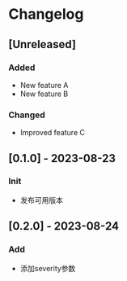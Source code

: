# Changelog

## [Unreleased]

### Added
- New feature A
- New feature B

### Changed
- Improved feature C

## [0.1.0] - 2023-08-23

### Init
- 发布可用版本

## [0.2.0] - 2023-08-24

### Add
- 添加severity参数
